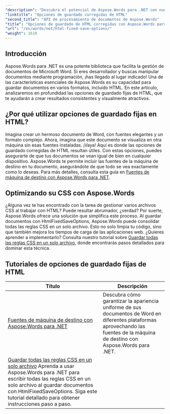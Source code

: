 ```yaml
---
"description": "Descubra el potencial de Aspose.Words para .NET con nuestros completos tutoriales sobre opciones de guardado fijo en HTML. Aprenda a optimizar el flujo de trabajo de sus documentos."
"linktitle": "Opciones de guardado corregidas de HTML"
"second_title": "API de procesamiento de documentos de Aspose.Words"
"title": "Opciones de guardado de HTML corregidas con Aspose.Words para .NET"
"url": "/es/words/net/html-fixed-save-options/"
"weight": 1610
---
```


## Introducción

Aspose.Words para .NET es una potente biblioteca que facilita la gestión de documentos de Microsoft Word. Si eres desarrollador y buscas manipular documentos mediante programación, ¡has llegado al lugar indicado! Una de las características esenciales de Aspose.Words es su capacidad para guardar documentos en varios formatos, incluido HTML. En este artículo, analizaremos en profundidad las opciones de guardado fijas de HTML, que te ayudarán a crear resultados consistentes y visualmente atractivos.

## ¿Por qué utilizar opciones de guardado fijas en HTML?

Imagina crear un hermoso documento de Word, con fuentes elegantes y un formato complejo. Ahora, imagina que este documento se visualiza en otra máquina sin esas fuentes instaladas. ¡Vaya! Aquí es donde las opciones de guardado corregidas de HTML resultan útiles. Con estas opciones, puedes asegurarte de que tus documentos se vean igual de bien en cualquier dispositivo. Aspose.Words te permite incluir las fuentes de la máquina de destino en tu documento, asegurándote de que todo se vea exactamente como lo deseas. Para más detalles, consulta esta guía en [Fuentes de máquina de destino con Aspose.Words para .NET](./target-machine-font/).

## Optimizando su CSS con Aspose.Words

¿Alguna vez te has encontrado con la tarea de gestionar varios archivos CSS al trabajar con HTML? Puede resultar abrumador, ¿verdad? Por suerte, Aspose.Words ofrece una solución que simplifica este proceso. Al guardar documentos con HtmlFixedSaveOptions, Aspose.Words puede consolidar todas las reglas CSS en un solo archivo. Esto no solo limpia tu código, sino que también mejora los tiempos de carga de las aplicaciones web. ¿Quieres aprender a implementarlo? Consulta nuestro tutorial sobre [Guardar todas las reglas CSS en un solo archivo](./save-all-css-rules-in-single-file/), donde encontrarás pasos detallados para dominar esta técnica.

 ## Tutoriales de opciones de guardado fijas de HTML
| Título | Descripción |
| --- | --- |
| [Fuentes de máquina de destino con Aspose.Words para .NET](./target-machine-font/) | Descubra cómo garantizar la apariencia uniforme de sus documentos de Word en diferentes plataformas aprovechando las fuentes de la máquina de destino con Aspose.Words para .NET. |
| [Guardar todas las reglas CSS en un solo archivo](./save-all-css-rules-in-single-file/) Aprenda a usar Aspose.Words para .NET para escribir todas las reglas CSS en un solo archivo al guardar documentos con HtmlFixedSaveOptions. Siga este tutorial detallado para obtener instrucciones paso a paso.